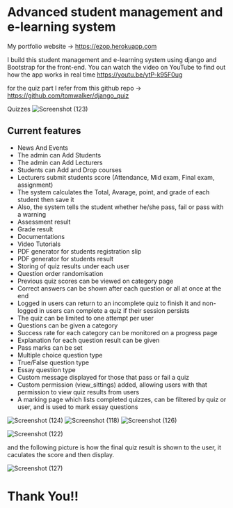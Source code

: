 # Advanced student management and e-learning system
My portfolio website -> https://ezop.herokuapp.com

I build this student management and e-learning system using django and Bootstrap for the front-end. You can watch the video on YouTube to find out how the app works in real time https://youtu.be/ytP-k95F0ug

for the quiz part I refer from this github repo -> https://github.com/tomwalker/django_quiz

Quizzes
![Screenshot (123)](https://user-images.githubusercontent.com/60693922/112447687-a802cf80-8d62-11eb-85f5-aebf9164d03a.png)

Current features
----------------
* News And Events
* The admin can Add Students
* The admin can Add Lecturers
* Students can Add and Drop courses
* Lecturers submit students score (Attendance, Mid exam, Final exam, assignment)
* The system calculates the Total, Avarage, point, and grade of each student then save it
* Also, the system tells the student whether he/she pass, fail or pass with a warning
* Assessment result
* Grade result
* Documentations
* Video Tutorials
* PDF generator for students registration slip
* PDF generator for students result
* Storing of quiz results under each user
* Question order randomisation
* Previous quiz scores can be viewed on category page
* Correct answers can be shown after each question or all at once at the end
* Logged in users can return to an incomplete quiz to finish it and non-logged in users can complete a quiz if their session persists
* The quiz can be limited to one attempt per user
* Questions can be given a category
* Success rate for each category can be monitored on a progress page
* Explanation for each question result can be given
* Pass marks can be set
* Multiple choice question type
* True/False question type
* Essay question type
* Custom message displayed for those that pass or fail a quiz
* Custom permission (view_sittings) added, allowing users with that permission to view quiz results from users
* A marking page which lists completed quizzes, can be filtered by quiz or user, and is used to mark essay questions

![Screenshot (124)](https://user-images.githubusercontent.com/60693922/112449252-3f1c5700-8d64-11eb-8549-bfe52122adf3.png)
![Screenshot (118)](https://user-images.githubusercontent.com/60693922/112449489-7d197b00-8d64-11eb-9ed2-ed7dcd2fe89d.png)
![Screenshot (126)](https://user-images.githubusercontent.com/60693922/112449542-8b679700-8d64-11eb-8ff8-4320a720a3d7.png)

![Screenshot (122)](https://user-images.githubusercontent.com/60693922/112449435-6ecb5f00-8d64-11eb-9d34-4dc3473a5312.png)


and the following picture is how the final quiz result is shown to the user, it caculates the score and then display.

![Screenshot (127)](https://user-images.githubusercontent.com/60693922/89736959-1d40bf00-da76-11ea-98a8-b9e95db4da77.png)

# Thank You!!
